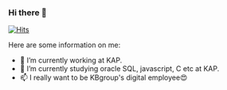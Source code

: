 ### Hi there 👋

[![Hits](https://hits.seeyoufarm.com/api/count/incr/badge.svg?url=https%3A%2F%2Fgithub.com%2Fpakseulhee&count_bg=%23428AC0&title_bg=%23555555&icon=&icon_color=%23E7E7E7&title=hits&edge_flat=false)](https://hits.seeyoufarm.com)


Here are some information on me:

- 🔭 I’m currently working at KAP.
- 🌱 I’m currently studying oracle SQL, javascript, C etc at KAP.
- 📫 I really want to be KBgroup's digital employee😍
